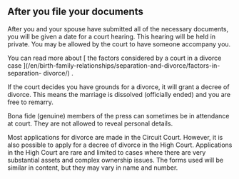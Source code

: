 ##  After you file your documents

After you and your spouse have submitted all of the necessary documents, you
will be given a date for a court hearing. This hearing will be held in
private. You may be allowed by the court to have someone accompany you.

You can read more about [ the factors considered by a court in a divorce case
](/en/birth-family-relationships/separation-and-divorce/factors-in-separation-
divorce/) .

If the court decides you have grounds for a divorce, it will grant a decree of
divorce. This means the marriage is dissolved (officially ended) and you are
free to remarry.

Bona fide (genuine) members of the press can sometimes be in attendance at
court. They are not allowed to reveal personal details.

Most applications for divorce are made in the Circuit Court. However, it is
also possible to apply for a decree of divorce in the High Court. Applications
in the High Court are rare and limited to cases where there are very
substantial assets and complex ownership issues. The forms used will be
similar in content, but they may vary in name and number.

